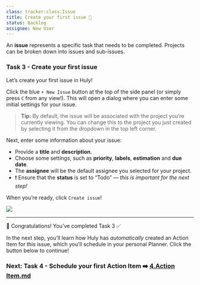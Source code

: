 ```yaml
---
class: tracker:class:Issue
title: Create your first issue 📝
status: Backlog
assignee: New User
---
```


An **issue** represents a specific task that needs to be completed. Projects can be broken down into issues and
sub-issues.

### Task 3 - Create your first issue

Let’s create your first issue in Huly!

Click the blue `+ New Issue` button at the top of the side panel (or simply press `C` from any view!). This will open a
dialog where you can enter some initial settings for your issue.

> **Tip:** By default, the issue will be associated with the project you’re currently viewing. You can change this to
> the project you just created by selecting it from the dropdown in the top left corner.

Next, enter some information about your issue:

* Provide a **title** and **description**.
* Choose some settings, such as **priority**, **labels**, **estimation** and **due date**.
* The **assignee** will be the default assignee you selected for your project.
* ❗ Ensure that the **status** is set to “Todo” — *this is important for the next step!*

When you’re ready, click `Create issue`!

![](../files/onboarding-create-issue.gif)

---

🎉 Congratulations! You’ve completed Task 3 ✅

In the next step, you’ll learn how Huly has *automatically* created an Action Item for this issue, which you’ll schedule
in your personal Planner. Click the button below to continue!

### Next: Task 4 - Schedule your first Action Item ➡️ [4.Action Item.md](./4.Action%20Item.md)
